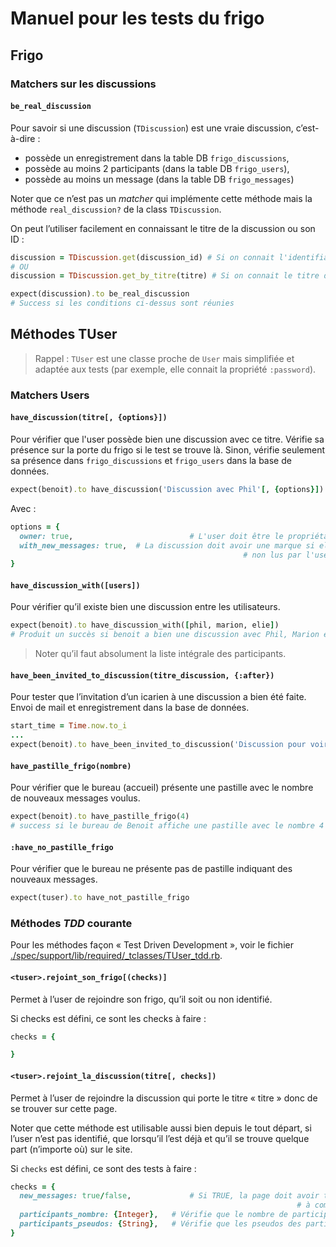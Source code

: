 # Manuel pour les tests du frigo



## Frigo

### Matchers sur les discussions



#### `be_real_discussion`

Pour savoir si une discussion (`TDiscussion`) est une vraie discussion, c’est-à-dire :

* possède un enregistrement dans la table DB  `frigo_discussions`,
* possède au moins 2 participants (dans la table DB `frigo_users`),
* possède au moins un message (dans la table DB `frigo_messages`)

Noter que ce n’est pas un *matcher* qui implémente cette méthode mais la méthode `real_discussion?` de la class `TDiscussion`.

On peut l’utiliser facilement en connaissant le titre de la discussion ou son ID :

~~~ruby
discussion = TDiscussion.get(discussion_id) # Si on connait l'identifiant
# OU
discussion = TDiscussion.get_by_titre(titre) # Si on connait le titre de la discussion (plus souple)

expect(discussion).to be_real_discussion
# Success si les conditions ci-dessus sont réunies
~~~






## Méthodes TUser

> Rappel : `TUser` est une classe proche de `User` mais simplifiée et adaptée aux tests (par exemple, elle connait la propriété `:password`).



### Matchers Users

#### `have_discussion(titre[, {options}])`

Pour vérifier que l'user possède bien une discussion avec ce titre. Vérifie sa présence sur la porte du frigo si le test se trouve là. Sinon, vérifie seulement sa présence dans `frigo_discussions` et `frigo_users` dans la base de données.

~~~ruby
expect(benoit).to have_discussion('Discussion avec Phil'[, {options}])
~~~

Avec :

~~~ruby
options = {
  owner: true, 							# L'user doit être le propriétaire de la discussion
  with_new_messages: true,	# La discussion doit avoir une marque si elle contient des messages
  													# non lus par l'user
}
~~~



#### `have_discussion_with([users])`

Pour vérifier qu’il existe bien une discussion entre les utilisateurs.

~~~ruby
expect(benoit).to have_discussion_with([phil, marion, elie])
# Produit un succès si benoit a bien une discussion avec Phil, Marion et Élie
~~~

> Noter qu’il faut absolument la liste intégrale des participants.



#### `have_been_invited_to_discussion(titre_discussion, {:after})`

Pour tester que l’invitation d’un icarien à une discussion a bien été faite. Envoi de mail et enregistrement dans la base de données.

~~~ruby
start_time = Time.now.to_i
...
expect(benoit).to have_been_invited_to_discussion('Discussion pour voir', {after: start_time})
~~~



#### `have_pastille_frigo(nombre)`

Pour vérifier que le bureau (accueil) présente une pastille avec le nombre de nouveaux messages voulus.

~~~ruby
expect(benoit).to have_pastille_frigo(4)
# success si le bureau de Benoit affiche une pastille avec le nombre 4
~~~



#### `:have_no_pastille_frigo`

Pour vérifier que le bureau ne présente pas de pastille indiquant des nouveaux messages.

~~~ruby
expect(tuser).to have_not_pastille_frigo
~~~





### Méthodes *TDD* courante

Pour les méthodes façon « Test Driven Development », voir le fichier [./spec/support/lib/required/_tclasses/TUser_tdd.rb](/Users/philippeperret/Sites/AlwaysData/Icare_2020/spec/support/lib/required/_tclasses/TUser_tdd.rb).



#### `<tuser>.rejoint_son_frigo[(checks)]`

Permet à l’user de rejoindre son frigo, qu’il soit ou non identifié.

Si checks est défini, ce sont les checks à faire :

~~~ruby
checks = {

}
~~~



#### `<tuser>.rejoint_la_discussion(titre[, checks])`

Permet à l’user de rejoindre la discussion qui porte le titre « titre » donc de se trouver sur cette page.

Noter que cette méthode est utilisable aussi bien depuis le tout départ, si l’user n’est pas identifié, que lorsqu’il l’est déjà et qu’il se trouve quelque part (n’importe où) sur le site.

Si `checks` est défini, ce sont des tests à faire :

~~~ruby
checks = {
  new_messages:	true/false,				# Si TRUE, la page doit avoir tout ce qu'il faut avec des nouveaux
  																# à commencer par 2 boutons 'Tout marquer lu', le nombre de nouveaux
  participants_nombre: {Integer},	# Vérifie que le nombre de participants soit bien indiqué
  participants_pseudos: {String},	# Vérifie que les pseudos des participants soient ceux-là.
}
~~~

